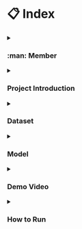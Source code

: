 # :clipboard: Index

<details>
  <summary><h3> :man: Member</h3></summary>
  
  - **KIM GAHYEON**
    - UI/UX Design
    - React implementation
    - FastAPI development

  - **KIM SHINWOOK**
    - Firebase DB development
    - Node.js development

  - **JANG WONJUN**
    - AI Modeling(efficientnet)
    - AI Modeling(wavenet)

</details>

<details>
  <summary><h3>Project Introduction</h3></summary>

  ![image](https://github.com/wonjun16/first/assets/94692391/948be9b7-3243-41cb-be99-7b5b887a9a25)
  Pictogrammer is a web-based edu game service where users 
  <span style="background-color:#fff5b1"> draw pictures and AI matches </span> 
  them to study English words.  
  This project aims to help children learn English words in an easy and fun way.  
  
  
  ![image](https://github.com/wonjun16/first/assets/94692391/aff151d8-940a-47eb-93a6-10e12f00a285)
  The QuickDraw game developed by Google inspired Pictogrammer.  
  Through this project, we expect users to go beyond simply memorizing English words and strengthen their intuition and memory for words.  

</details>

<details>
  <summary><h3>Dataset</h3></summary>

  - **Open Source Dataset**
    - The Quick Draw Dataset is a collection of 50 million drawings across 345 categories
    - [Quick Draw Dataset](https://github.com/googlecreativelab/quickdraw-dataset)
   
  - **Check word frequency**
    - [COCA](https://www.wordfrequency.info/intro.asp)

</details>

<details>
  <summary><h3>Model</h3></summary>

  - **EfficientNetB0**
    - Original thesis : [EfficientNet](https://arxiv.org/abs/1905.11946)
  
  - **Wavenet**
    - Original thesis : [Wavenet](https://arxiv.org/abs/1711.10433)
    - Code referenced : [Wavenet Classifier](https://github.com/mjpyeon/wavenet-classifier/blob/master/WaveNetClassifier.py)

  <!-- Add more details about the model -->

</details>

<details>
  <summary><h3>Demo Video</h3></summary>

  [Demo](https://www.youtube.com/watch?v=3kXYX32ech4&feature=youtu.be)

</details>

<details>
  <summary><h3>How to Run</h3></summary>

First, run the backend server
```
node server.js
```
```
Python -m uvicorn main:app --port 8008 --reload
```

Then, run the frontend server
```
npm start
```


</details>

